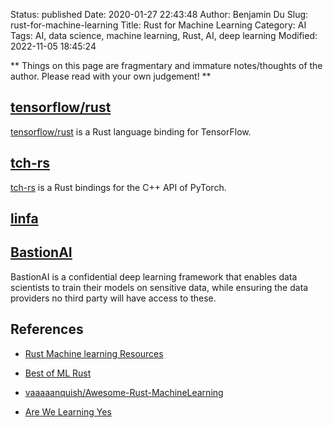 Status: published
Date: 2020-01-27 22:43:48
Author: Benjamin Du
Slug: rust-for-machine-learning
Title: Rust for Machine Learning
Category: AI
Tags: AI, data science, machine learning, Rust, AI, deep learning
Modified: 2022-11-05 18:45:24

**
Things on this page are fragmentary and immature notes/thoughts of the author.
Please read with your own judgement!
**

## [tensorflow/rust](https://github.com/tensorflow/rust)
[tensorflow/rust](https://github.com/tensorflow/rust)
is a Rust language binding for TensorFlow.

## [tch-rs](https://github.com/LaurentMazare/tch-rs)
[tch-rs](https://github.com/LaurentMazare/tch-rs)
is a Rust bindings for the C++ API of PyTorch.

## [linfa](https://github.com/rust-ml/linfa)

## [BastionAI](https://github.com/mithril-security/bastionai)
BastionAI is a confidential deep learning framework 
that enables data scientists to train their models on sensitive data, 
while ensuring the data providers no third party will have access to these.

## References

- [Rust Machine learning Resources](https://rustrepo.com/catalog/rust-machine-learning_newest_1)

- [Best of ML Rust](https://github.com/e-tornike/best-of-ml-rust)

- [vaaaaanquish/Awesome-Rust-MachineLearning](https://github.com/vaaaaanquish/Awesome-Rust-MachineLearning#deep-neural-network)

- [Are We Learning Yes](http://www.arewelearningyet.com/)
